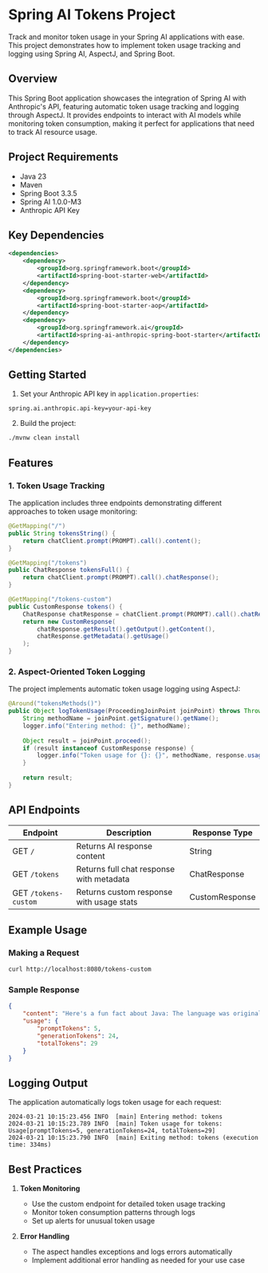 # Spring AI Tokens Project

Track and monitor token usage in your Spring AI applications with ease. This project demonstrates how to implement token usage tracking and logging using Spring AI, AspectJ, and Spring Boot.

## Overview

This Spring Boot application showcases the integration of Spring AI with Anthropic's API, featuring automatic token usage tracking and logging through AspectJ. It provides endpoints to interact with AI models while monitoring token consumption, making it perfect for applications that need to track AI resource usage.

## Project Requirements

- Java 23
- Maven
- Spring Boot 3.3.5
- Spring AI 1.0.0-M3
- Anthropic API Key

## Key Dependencies

```xml
<dependencies>
    <dependency>
        <groupId>org.springframework.boot</groupId>
        <artifactId>spring-boot-starter-web</artifactId>
    </dependency>
    <dependency>
        <groupId>org.springframework.boot</groupId>
        <artifactId>spring-boot-starter-aop</artifactId>
    </dependency>
    <dependency>
        <groupId>org.springframework.ai</groupId>
        <artifactId>spring-ai-anthropic-spring-boot-starter</artifactId>
    </dependency>
</dependencies>
```

## Getting Started

1. Set your Anthropic API key in `application.properties`:
```properties
spring.ai.anthropic.api-key=your-api-key
```

2. Build the project:
```bash
./mvnw clean install
```

## Features

### 1. Token Usage Tracking
The application includes three endpoints demonstrating different approaches to token usage monitoring:

```java
@GetMapping("/")
public String tokensString() {
    return chatClient.prompt(PROMPT).call().content();
}

@GetMapping("/tokens")
public ChatResponse tokensFull() {
    return chatClient.prompt(PROMPT).call().chatResponse();
}

@GetMapping("/tokens-custom")
public CustomResponse tokens() {
    ChatResponse chatResponse = chatClient.prompt(PROMPT).call().chatResponse();
    return new CustomResponse(
        chatResponse.getResult().getOutput().getContent(),
        chatResponse.getMetadata().getUsage()
    );
}
```

### 2. Aspect-Oriented Token Logging
The project implements automatic token usage logging using AspectJ:

```java
@Around("tokensMethods()")
public Object logTokenUsage(ProceedingJoinPoint joinPoint) throws Throwable {
    String methodName = joinPoint.getSignature().getName();
    logger.info("Entering method: {}", methodName);
    
    Object result = joinPoint.proceed();
    if (result instanceof CustomResponse response) {
        logger.info("Token usage for {}: {}", methodName, response.usage());
    }
    
    return result;
}
```

## API Endpoints

| Endpoint | Description | Response Type |
|----------|-------------|---------------|
| GET `/` | Returns AI response content | String |
| GET `/tokens` | Returns full chat response with metadata | ChatResponse |
| GET `/tokens-custom` | Returns custom response with usage stats | CustomResponse |

## Example Usage

### Making a Request
```bash
curl http://localhost:8080/tokens-custom
```

### Sample Response
```json
{
    "content": "Here's a fun fact about Java: The language was originally named 'Oak' after a tree outside James Gosling's office.",
    "usage": {
        "promptTokens": 5,
        "generationTokens": 24,
        "totalTokens": 29
    }
}
```

## Logging Output
The application automatically logs token usage for each request:
```
2024-03-21 10:15:23.456 INFO  [main] Entering method: tokens
2024-03-21 10:15:23.789 INFO  [main] Token usage for tokens: Usage[promptTokens=5, generationTokens=24, totalTokens=29]
2024-03-21 10:15:23.790 INFO  [main] Exiting method: tokens (execution time: 334ms)
```

## Best Practices

1. **Token Monitoring**
    - Use the custom endpoint for detailed token usage tracking
    - Monitor token consumption patterns through logs
    - Set up alerts for unusual token usage

2. **Error Handling**
    - The aspect handles exceptions and logs errors automatically
    - Implement additional error handling as needed for your use case